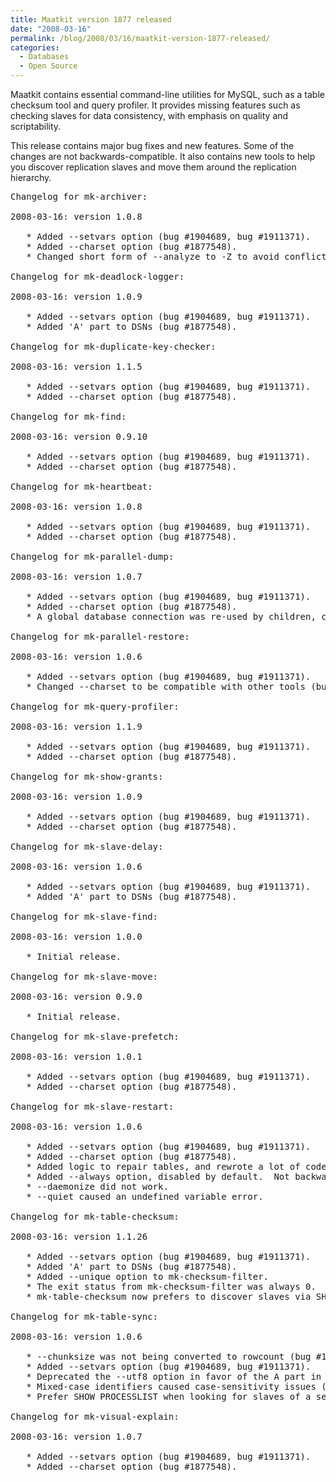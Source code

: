 ```yaml
---
title: Maatkit version 1877 released
date: "2008-03-16"
permalink: /blog/2008/03/16/maatkit-version-1877-released/
categories:
  - Databases
  - Open Source
---
```


Maatkit contains essential command-line utilities for MySQL, such as a table checksum tool and query profiler. It provides missing features such as checking slaves for data consistency, with emphasis on quality and scriptability.

This release contains major bug fixes and new features. Some of the changes are not backwards-compatible. It also contains new tools to help you discover replication slaves and move them around the replication hierarchy.

<pre>Changelog for mk-archiver:

2008-03-16: version 1.0.8

   * Added --setvars option (bug #1904689, bug #1911371).
   * Added --charset option (bug #1877548).
   * Changed short form of --analyze to -Z to avoid conflict with --charset.

Changelog for mk-deadlock-logger:

2008-03-16: version 1.0.9

   * Added --setvars option (bug #1904689, bug #1911371).
   * Added 'A' part to DSNs (bug #1877548).

Changelog for mk-duplicate-key-checker:

2008-03-16: version 1.1.5

   * Added --setvars option (bug #1904689, bug #1911371).
   * Added --charset option (bug #1877548).

Changelog for mk-find:

2008-03-16: version 0.9.10

   * Added --setvars option (bug #1904689, bug #1911371).
   * Added --charset option (bug #1877548).

Changelog for mk-heartbeat:

2008-03-16: version 1.0.8

   * Added --setvars option (bug #1904689, bug #1911371).
   * Added --charset option (bug #1877548).

Changelog for mk-parallel-dump:

2008-03-16: version 1.0.7

   * Added --setvars option (bug #1904689, bug #1911371).
   * Added --charset option (bug #1877548).
   * A global database connection was re-used by children, causing a hang.

Changelog for mk-parallel-restore:

2008-03-16: version 1.0.6

   * Added --setvars option (bug #1904689, bug #1911371).
   * Changed --charset to be compatible with other tools (bug #1877548).

Changelog for mk-query-profiler:

2008-03-16: version 1.1.9

   * Added --setvars option (bug #1904689, bug #1911371).
   * Added --charset option (bug #1877548).

Changelog for mk-show-grants:

2008-03-16: version 1.0.9

   * Added --setvars option (bug #1904689, bug #1911371).
   * Added --charset option (bug #1877548).

Changelog for mk-slave-delay:

2008-03-16: version 1.0.6

   * Added --setvars option (bug #1904689, bug #1911371).
   * Added 'A' part to DSNs (bug #1877548).

Changelog for mk-slave-find:

2008-03-16: version 1.0.0

   * Initial release.

Changelog for mk-slave-move:

2008-03-16: version 0.9.0

   * Initial release.

Changelog for mk-slave-prefetch:

2008-03-16: version 1.0.1

   * Added --setvars option (bug #1904689, bug #1911371).
   * Added --charset option (bug #1877548).

Changelog for mk-slave-restart:

2008-03-16: version 1.0.6

   * Added --setvars option (bug #1904689, bug #1911371).
   * Added --charset option (bug #1877548).
   * Added logic to repair tables, and rewrote a lot of code.
   * Added --always option, disabled by default.  Not backwards compatible.
   * --daemonize did not work.
   * --quiet caused an undefined variable error.

Changelog for mk-table-checksum:

2008-03-16: version 1.1.26

   * Added --setvars option (bug #1904689, bug #1911371).
   * Added 'A' part to DSNs (bug #1877548).
   * Added --unique option to mk-checksum-filter.
   * The exit status from mk-checksum-filter was always 0.
   * mk-table-checksum now prefers to discover slaves via SHOW PROCESSLIST.

Changelog for mk-table-sync:

2008-03-16: version 1.0.6

   * --chunksize was not being converted to rowcount (bug #1902341).
   * Added --setvars option (bug #1904689, bug #1911371).
   * Deprecated the --utf8 option in favor of the A part in DSNs.
   * Mixed-case identifiers caused case-sensitivity issues (bug #1910276).
   * Prefer SHOW PROCESSLIST when looking for slaves of a server.

Changelog for mk-visual-explain:

2008-03-16: version 1.0.7

   * Added --setvars option (bug #1904689, bug #1911371).
   * Added --charset option (bug #1877548).
</pre>
